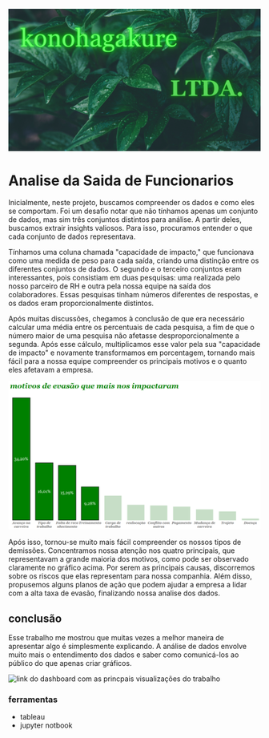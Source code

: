 ![](./imagens/konoha.png)

#  Analise da Saida de Funcionarios

Inicialmente, neste projeto, buscamos compreender os dados e como eles se comportam. Foi um desafio notar que não tínhamos apenas um conjunto de dados, mas sim três conjuntos distintos para análise. A partir deles, buscamos extrair insights valiosos. Para isso, procuramos entender o que cada conjunto de dados representava.

Tínhamos uma coluna chamada "capacidade de impacto," que funcionava como uma medida de peso para cada saída, criando uma distinção entre os diferentes conjuntos de dados. O segundo e o terceiro conjuntos eram interessantes, pois consistiam em duas pesquisas: uma realizada pelo nosso parceiro de RH e outra pela nossa equipe na saída dos colaboradores. Essas pesquisas tinham números diferentes de respostas, e os dados eram proporcionalmente distintos.

Após muitas discussões, chegamos à conclusão de que era necessário calcular uma média entre os percentuais de cada pesquisa, a fim de que o número maior de uma pesquisa não afetasse desproporcionalmente a segunda. Após esse cálculo, multiplicamos esse valor pela sua "capacidade de impacto" e novamente transformamos em porcentagem, tornando mais fácil para a nossa equipe compreender os principais motivos e o quanto eles afetavam a empresa.

![](./imagens/pesquisa_final.png)

Após isso, tornou-se muito mais fácil compreender os nossos tipos de demissões. Concentramos nossa atenção nos quatro principais, que representavam a grande maioria dos motivos, como pode ser observado claramente no gráfico acima. Por serem as principais causas, discorremos sobre os riscos que elas representam para nossa companhia. Além disso, propusemos alguns planos de ação que podem ajudar a empresa a lidar com a alta taxa de evasão, finalizando nossa analise dos dados.


## conclusão


Esse trabalho me mostrou que muitas vezes a melhor maneira de apresentar algo é simplesmente explicando. A análise de dados envolve muito mais o entendimento dos dados e saber como comunicá-los ao público do que apenas criar gráficos.

![link do dashboard com as princpais visualizações do trabalho](https://public.tableau.com/app/profile/david.lima5829/viz/analise_evaso/evaso_impacto?publish=yes)

### ferramentas
* tableau
* jupyter notbook


